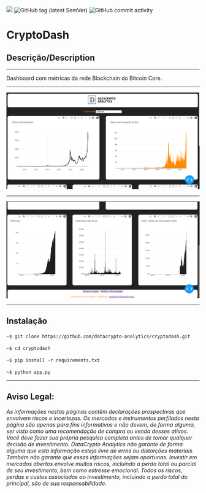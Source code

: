 ![](https://img.shields.io/github/license/datacrypto-analytics/cryptodash?style=flat-square)
![GitHub tag (latest SemVer)](https://img.shields.io/github/v/tag/datacrypto-analytics/cryptodash?style=flat-square)
![GitHub commit activity](https://img.shields.io/github/commit-activity/y/datacrypto-analytics/cryptodash?style=flat-square)


# CryptoDash

## Descrição/Description

------
Dashboard com métricas da rede Blockchain do Bitcoin Core.

------
![](assets/dash-ini.png)

------
![](assets/dash-end.png)

------
## Instalação


`~$ git clone https://github.com/datacrypto-analytics/cryptodash.git`



`~$ cd cryptodash`


`~$ pip install -r requirements.txt`


`~$ python app.py`

--------

## Aviso Legal: 

*As informações nestas páginas contêm declarações prospectivas que envolvem riscos e incertezas. Os mercados e instrumentos perfilados nesta página são apenas para fins informativos e não devem, de forma alguma, ser visto como uma recomendação de compra ou venda desses ativos. Você deve fazer sua própria pesquisa completa antes de tomar qualquer decisão de investimento. DataCrypto Analytics não garante de forma alguma que esta informação esteja livre de erros ou distorções materiais. Também não garante que essas informações sejam oportunas. Investir em mercados abertos envolve muitos riscos, incluindo a perda total ou parcial de seu investimento, bem como estresse emocional. Todos os riscos, perdas e custos associados ao investimento, incluindo a perda total do principal, são de sua responsabilidade.*

